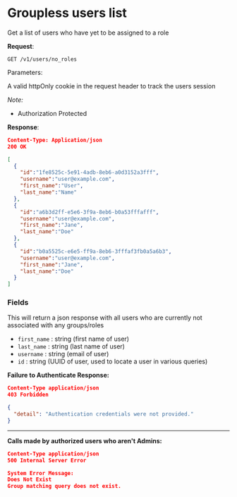 # Groupless users list

Get a list of users who have yet to be assigned to a role

**Request**:

`GET /v1/users/no_roles`

Parameters:


 A valid httpOnly cookie in the request header to track the users session

*Note:*

- Authorization Protected 

**Response**:

```json
Content-Type: Application/json
200 OK

[
  {
    "id":"1fe8525c-5e91-4adb-8eb6-a0d3152a3fff",
    "username":"user@example.com",
    "first_name":"User",
    "last_name":"Name"
  },
  {
    "id":"a6b3d2ff-e5e6-3f9a-8eb6-b0a53fffafff",
    "username":"user@example.com",
    "first_name":"Jane",
    "last_name":"Doe"
  },
  {
    "id":"b0a5525c-e6e5-ff9a-8eb6-3fffaf3fb0a5a6b3",
    "username":"user@example.com",
    "first_name":"Jane",
    "last_name":"Doe"
  }
]
```

### Fields

This will return a json response with all users who are currently not associated with any groups/roles

+ `first_name` : string (first name of user)
+ `last_name` : string (last name of user)
+ `username` : string (email of user)
+ `id` : string (UUID of user, used to locate a user in various queries)



**Failure to Authenticate Response:**

```json
Content-Type application/json
403 Forbidden

{
  "detail": "Authentication credentials were not provided."
}
```
----
**Calls made by authorized users who aren't Admins:**
```json
Content-Type application/json
500 Internal Server Error

System Error Message:
Does Not Exist
Group matching query does not exist.
